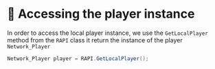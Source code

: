 # 📑 Accessing the player instance

In order to access the local player instance, we use the `GetLocalPlayer` method from the `RAPI` class it return the instance of the player `Network_Player`

```csharp
Network_Player player = RAPI.GetLocalPlayer();
```
